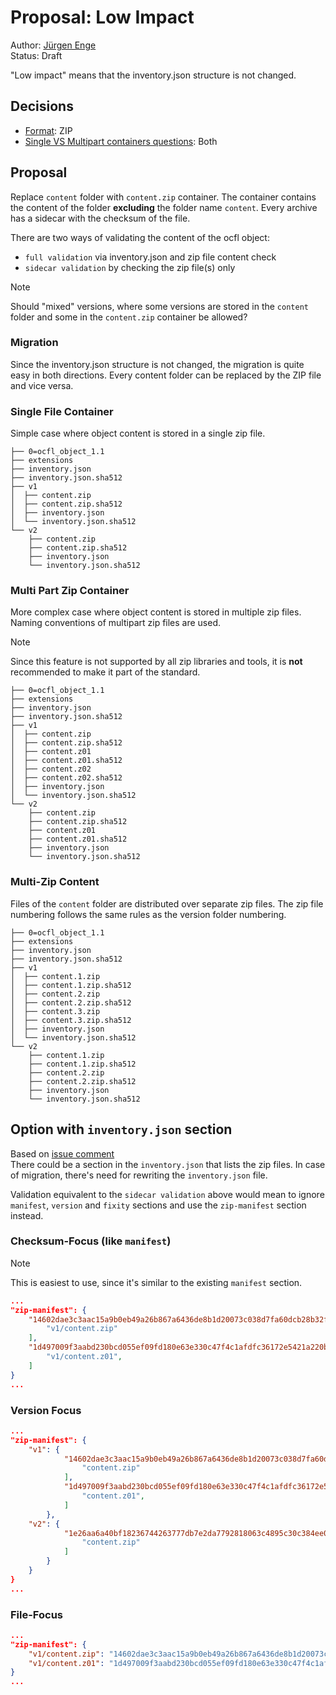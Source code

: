 # Proposal: Low Impact
Author: [Jürgen Enge](mailto:juergen@info-age.net)  
Status: Draft

"Low impact" means that the inventory.json structure is not changed.

## Decisions
* [Format](format-questions.md): ZIP
* [Single VS Multipart containers questions](single-vs-multipart-containers-questions.md): Both

## Proposal
Replace `content` folder with `content.zip` container.
The container contains the content of the folder __excluding__ the folder name `content`.
Every archive has a sidecar with the checksum of the file. 

There are two ways of validating the content of the ocfl object:
* `full validation` via inventory.json and zip file content check
* `sidecar validation` by checking the zip file(s) only

> [!NOTE]
> Should "mixed" versions,
> where some versions are stored in the `content` folder and some in
> the `content.zip` container be allowed?


### Migration
Since the inventory.json structure is not changed, the migration is quite easy in both directions. 
Every content folder can be replaced by the ZIP file and vice versa.

### Single File Container
Simple case where object content is stored in a single zip file.

```
├── 0=ocfl_object_1.1
├── extensions
├── inventory.json
├── inventory.json.sha512
├── v1
│  ├── content.zip
│  ├── content.zip.sha512
│  ├── inventory.json
│  └── inventory.json.sha512
└── v2
    ├── content.zip
    ├── content.zip.sha512
    ├── inventory.json
    └── inventory.json.sha512
```

### Multi Part Zip Container
More complex case where object content is stored in multiple zip files.
Naming conventions of multipart zip files are used.

> [!NOTE]
> Since this feature is not supported by all zip libraries and tools, it is __not__ recommended to make it part of the standard. 

```
├── 0=ocfl_object_1.1
├── extensions
├── inventory.json
├── inventory.json.sha512
├── v1
│  ├── content.zip
│  ├── content.zip.sha512
│  ├── content.z01
│  ├── content.z01.sha512
│  ├── content.z02
│  ├── content.z02.sha512
│  ├── inventory.json
│  └── inventory.json.sha512
└── v2
    ├── content.zip
    ├── content.zip.sha512
    ├── content.z01
    ├── content.z01.sha512
    ├── inventory.json
    └── inventory.json.sha512
```
 
### Multi-Zip Content
Files of the `content` folder are distributed over separate zip files. 
The zip file numbering follows the same rules as the version folder numbering. 

```
├── 0=ocfl_object_1.1
├── extensions
├── inventory.json
├── inventory.json.sha512
├── v1
│  ├── content.1.zip
│  ├── content.1.zip.sha512
│  ├── content.2.zip
│  ├── content.2.zip.sha512
│  ├── content.3.zip
│  ├── content.3.zip.sha512
│  ├── inventory.json
│  └── inventory.json.sha512
└── v2
    ├── content.1.zip
    ├── content.1.zip.sha512
    ├── content.2.zip
    ├── content.2.zip.sha512
    ├── inventory.json
    └── inventory.json.sha512
```
## Option with `inventory.json` section
Based on [issue comment](https://github.com/OCFL/Use-Cases/issues/33#issuecomment-1731776524)   
There could be a section in the `inventory.json` that lists the zip files.
In case of migration, there's need for rewriting the `inventory.json` file.

Validation equivalent to the `sidecar validation` above would mean to ignore 
`manifest`, `version` and `fixity` sections and use the `zip-manifest` section instead.


### Checksum-Focus (like `manifest`)
> [!NOTE]
> This is easiest to use, since it's similar to the existing `manifest` section.

```json
...
"zip-manifest": {
    "14602dae3c3aac15a9b0eb49a26b867a6436de8b1d20073c038d7fa60dcb28b32f2c8705fea38b110826364a543cb89e3fdc484ffcb6b255ea4c357b632a3609": [ 
        "v1/content.zip"
    ],
    "1d497009f3aabd230bcd055ef09fd180e63e330c47f4c1afdfc36172e5421a220b78e3e3ce30c9ae533c516accfa8976fd3f1198bd15ff79373d5fe87fc64cd2": [
        "v1/content.z01",
    ]
}
...
```

### Version Focus
```json
...
"zip-manifest": {
    "v1": {
            "14602dae3c3aac15a9b0eb49a26b867a6436de8b1d20073c038d7fa60dcb28b32f2c8705fea38b110826364a543cb89e3fdc484ffcb6b255ea4c357b632a3609": [ 
                "content.zip"
            ],
            "1d497009f3aabd230bcd055ef09fd180e63e330c47f4c1afdfc36172e5421a220b78e3e3ce30c9ae533c516accfa8976fd3f1198bd15ff79373d5fe87fc64cd2": [
                "content.z01",
            ]
        },
    "v2": {
            "1e26aa6a40bf18236744263777db7e2da7792818063c4895c30c384ee02878e56b1cb0cf94cc6c6ccf0d08331b166967567ca039a17421f19db006fac799309d": [ 
                "content.zip"
            ]
        }
    }
}
...
```

### File-Focus
```json
...
"zip-manifest": {
    "v1/content.zip": "14602dae3c3aac15a9b0eb49a26b867a6436de8b1d20073c038d7fa60dcb28b32f2c8705fea38b110826364a543cb89e3fdc484ffcb6b255ea4c357b632a3609",
    "v1/content.z01": "1d497009f3aabd230bcd055ef09fd180e63e330c47f4c1afdfc36172e5421a220b78e3e3ce30c9ae533c516accfa8976fd3f1198bd15ff79373d5fe87fc64cd2"
}
...
```